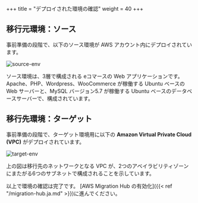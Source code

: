 +++
title = "デプロイされた環境の確認"
weight = 40
+++

## 移行元環境：ソース

事前準備の段階で、以下のソース環境が AWS アカウント内にデプロイされています。

![source-env](/intro/source-env.png)

ソース環境は、3層で構成される eコマースの Web アプリケーションです。  
Apache、PHP、Wordpress、WooCommerce が稼働する Ubuntu ベースの Web サーバーと、MySQL バージョン5.7 が稼働する Ubuntu ベースのデータベースサーバーで、構成されています。


## 移行先環境：ターゲット

事前準備の段階で、ターゲット環境用に以下の **Amazon Virtual Private Cloud (VPC)** がデプロイされています。

![target-env](/intro/target-vpc.png)

上の図は移行先のネットワークとなる VPC が、2つのアベイラビリティゾーンにまたがる6つのサブネットで構成されることを示しています。

以上で環境の確認は完了です。 [AWS Migration Hub の有効化]({{< ref "/migration-hub.ja.md" >}})に進んでください。